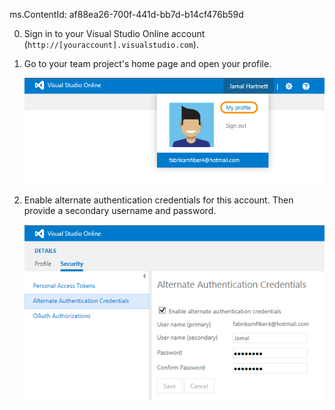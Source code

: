 ms.ContentId: af88ea26-700f-441d-bb7d-b14cf476b59d

0.  Sign in to your Visual Studio Online account (```http://[youraccount].visualstudio.com```).

0. Go to your team project's home page and open your profile.

   ![Team project home page, my profile](/Library/vs/alm/Code/git/_shared/_img/my-profile.png)

0. Enable alternate authentication credentials for this account. Then provide a secondary username and password.

   ![Enable alternate authentication credentials link on the user profile page](/Library/vs/alm/Code/git/_shared/_img/enable-alternate-credentials.png)



